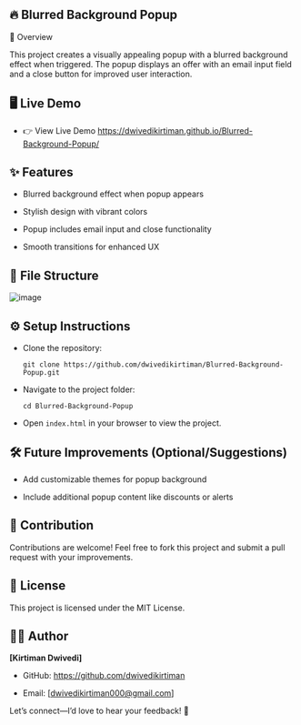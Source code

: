 ## 🔥 Blurred Background Popup

🌟 Overview

This project creates a visually appealing popup with a blurred background effect when triggered. The popup displays an offer with an email input field and a close button for improved user interaction.

## 🖥️ Live Demo

- 👉 View Live Demo    https://dwivedikirtiman.github.io/Blurred-Background-Popup/

## ✨ Features

- Blurred background effect when popup appears

- Stylish design with vibrant colors

- Popup includes email input and close functionality

- Smooth transitions for enhanced UX

## 📂 File Structure

![image](https://github.com/user-attachments/assets/21c48bfc-84e1-418c-8691-755b0c19bebd)

## ⚙️ Setup Instructions

- Clone the repository:

   ```git clone https://github.com/dwivedikirtiman/Blurred-Background-Popup.git```

- Navigate to the project folder:

   ```cd Blurred-Background-Popup```

- Open ```index.html``` in your browser to view the project.

## 🛠️ Future Improvements (Optional/Suggestions)

- Add customizable themes for popup background

- Include additional popup content like discounts or alerts

## 🤝 Contribution

Contributions are welcome! Feel free to fork this project and submit a pull request with your improvements.

## 📄 License

This project is licensed under the MIT License.

## 👨‍💻 Author

**[Kirtiman Dwivedi]**

- GitHub: https://github.com/dwivedikirtiman

- Email: [dwivedikirtiman000@gmail.com]

Let’s connect—I’d love to hear your feedback! 🚀
